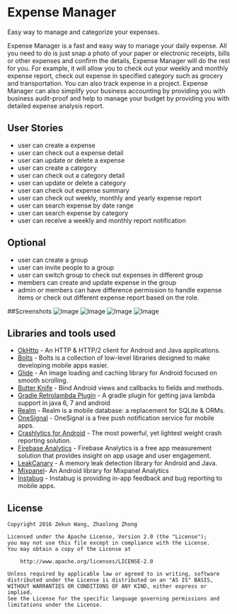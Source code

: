 # Expense Manager

Easy way to manage and categorize your expenses.

Expense Manager is a fast and easy way to manage your daily expense. All you need to do is just snap a photo of your paper or electronic receipts, bills or other expenses and confirm the details, Expense Manager will do the rest for you. For example, it will allow you to check out your weekly and monthly expense report, check out expense in specified category such as grocery and transportation. You can also track expense in a project. Expense Manager can also simplify your business accounting by providing you with business audit-proof and help to manage your budget by providing you with detailed expense analysis report.

## User Stories

- user can create a expense
- user can check out a expense detail
- user can update or delete a expense
- user can create a category
- user can check out a category detail
- user can update or delete a category
- user can check out expense summary
- user can check out weekly, monthly and yearly expense report
- user can search expense by date range
- user can search expense by category
- user can receive a weekly and monthly report notification

## Optional
- user can create a group
- user can invite people to a group
- user can switch group to check out expenses in different group
- members can create and update expense in the group
- admin or members can have difference permission to handle expense items or check out different expense report based on the role.


##Screenshots
![Image](/screenshots/screenshots_1.jpg)
![Image](/screenshots/screenshots_2.jpg)
![Image](/screenshots/screenshots_3.jpg)
![Image](/screenshots/screenshots_4.jpg)

## Libraries and tools used
- [OkHttp](http://square.github.io/okhttp/) - An HTTP & HTTP/2 client for Android and Java applications.
- [Bolts](http://boltsframework.github.io/Bolts-Android/) - Bolts is a collection of low-level libraries designed to make developing mobile apps easier.
- [Glide](https://github.com/bumptech/glide) - An image loading and caching library for Android focused on smooth scrolling.
- [Butter Knife](http://jakewharton.github.io/butterknife/) - Bind Android views and callbacks to fields and methods.
- [Gradle Retrolambda Plugin](https://github.com/evant/gradle-retrolambda) - A gradle plugin for getting java lambda support in java 6, 7 and android
- [Realm](http://realm.io) - Realm is a mobile database: a replacement for SQLite & ORMs.
- [OneSignal](https://onesignal.com) - OneSignal is a free push notification service for mobile apps.
- [Crashlytics for Android](https://fabric.io/kits/android/crashlytics) - The most powerful, yet lightest weight crash reporting solution.
- [Firebase Analytics](https://firebase.google.com/docs/analytics/) - Firebase Analytics is a free app measurement solution that provides insight on app usage and user engagement.
- [LeakCanary](https://github.com/square/leakcanary) - A memory leak detection library for Android and Java.
- [Mixpanel](http://mixpanel.com/android-analytics/)- An Android library for Mixpanel Analytics
- [Instabug](https://instabug.com/) - Instabug is providing in-app feedback and bug reporting to mobile apps.


## License

    Copyright 2016 Zekun Wang, Zhaolong Zhong

    Licensed under the Apache License, Version 2.0 (the "License");
    you may not use this file except in compliance with the License.
    You may obtain a copy of the License at

        http://www.apache.org/licenses/LICENSE-2.0

    Unless required by applicable law or agreed to in writing, software
    distributed under the License is distributed on an "AS IS" BASIS,
    WITHOUT WARRANTIES OR CONDITIONS OF ANY KIND, either express or implied.
    See the License for the specific language governing permissions and
    limitations under the License.